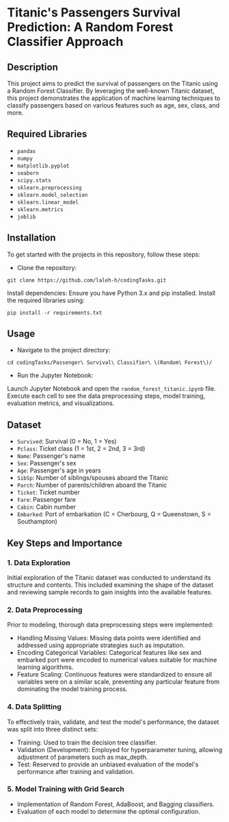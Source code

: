 # Titanic's Passengers Survival Prediction: A Random Forest Classifier Approach  

## Description
This project aims to predict the survival of passengers on the Titanic using a Random Forest Classifier. By leveraging the well-known Titanic dataset, this project demonstrates the application of machine learning techniques to classify passengers based on various features such as age, sex, class, and more.

## Required Libraries
- `pandas`
- `numpy`
- `matplotlib.pyplot`
- `seaborn`
- `scipy.stats`
- `sklearn.preprocessing`
- `sklearn.model_selection`
- `sklearn.linear_model`
- `sklearn.metrics`
- `joblib`

## Installation
To get started with the projects in this repository, follow these steps:

- Clone the repository:
```
git clone https://github.com/laleh-h/codingTasks.git
```

Install dependencies:
Ensure you have Python 3.x and pip installed. Install the required libraries using:

```
pip install -r requirements.txt
```

## Usage
- Navigate to the project directory:
```
cd codingTasks/Passenger\ Survival\ Classifier\ \(Random\ Forest\)/
```

- Run the Jupyter Notebook:

Launch Jupyter Notebook and open the `random_forest_titanic.ipynb` file. Execute each cell to see the data preprocessing steps, model training, evaluation metrics, and visualizations.

## Dataset
- `Survived`: Survival (0 = No, 1 = Yes)
- `Pclass`: Ticket class (1 = 1st, 2 = 2nd, 3 = 3rd)
- `Name`: Passenger's name
- `Sex`: Passenger's sex
- `Age`: Passenger's age in years
- `SibSp`: Number of siblings/spouses aboard the Titanic
- `Parch`: Number of parents/children aboard the Titanic
- `Ticket`: Ticket number
- `Fare`: Passenger fare
- `Cabin`: Cabin number
- `Embarked`: Port of embarkation (C = Cherbourg, Q = Queenstown, S = Southampton)

## Key Steps and Importance

### 1. Data Exploration
Initial exploration of the Titanic dataset was conducted to understand its structure and contents. This included examining the shape of the dataset and reviewing sample records to gain insights into the available features.

### 2. Data Preprocessing
Prior to modeling, thorough data preprocessing steps were implemented:

- Handling Missing Values: Missing data points were identified and addressed using appropriate strategies such as imputation.
- Encoding Categorical Variables: Categorical features like sex and embarked port were encoded to numerical values suitable for machine learning algorithms.
- Feature Scaling: Continuous features were standardized to ensure all variables were on a similar scale, preventing any particular feature from dominating the model training process.

### 4. Data Splitting
To effectively train, validate, and test the model's performance, the dataset was split into three distinct sets:

- Training: Used to train the decision tree classifier.
- Validation (Development): Employed for hyperparameter tuning, allowing adjustment of parameters such as max_depth.
- Test: Reserved to provide an unbiased evaluation of the model's performance after training and validation.

### 5. Model Training with Grid Search
   - Implementation of Random Forest, AdaBoost, and Bagging classifiers.
   - Evaluation of each model to determine the optimal configuration.

